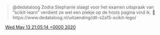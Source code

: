 > ⁦@dedataloog⁩ Zodra Stephanie slaagt voor het examen uitspraak van “scikit\-learn” verdient ze wel een plekje op de hosts pagina vind ik\. 🤫 https://www\.dedataloog\.nl/uitzending/dtl\-s2a15\-scikit\-lego/

<img src="../../media/tweet.ico" width="12" /> [Wed May 13 21:05:14 +0000 2020](https://twitter.com/DromerDenker/status/1260677505310171139)